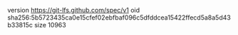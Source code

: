 version https://git-lfs.github.com/spec/v1
oid sha256:5b5723435ca0e15cfef02ebfbaf096c5dfddcea15422ffecd5a8a5d43b33815c
size 10963
